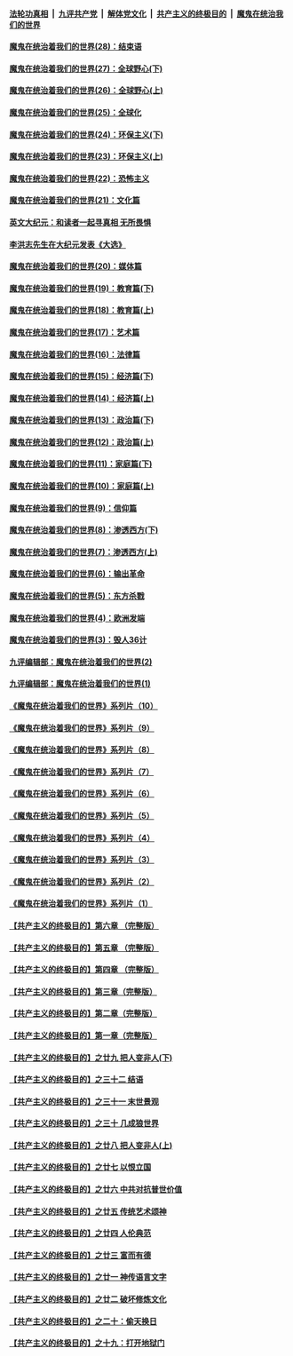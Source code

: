 ####  [法轮功真相](../../../../basic/blob/master/README.md?t=02171601) &nbsp;|&nbsp; [九评共产党](../../../../9ping.md/blob/master/README.md?t=02171601) &nbsp;|&nbsp; [解体党文化](../../../../jtdwh.md/blob/master/README.md?t=02171601)  &nbsp;|&nbsp; [共产主义的终极目的](../../../../gczydzjmd.md/blob/master/README.md?t=02171601) &nbsp;|&nbsp; [魔鬼在统治我们的世界](../../../../mgztzwmdsj.md/blob/master/README.md?t=02171601) 

#### [魔鬼在统治着我们的世界(28)：结束语](../pages/nsc422/n10936246.md?t=02171601) 

#### [魔鬼在统治着我们的世界(27)：全球野心(下)](../pages/nsc422/n10928319.md?t=02171601) 

#### [魔鬼在统治着我们的世界(26)：全球野心(上)](../pages/nsc422/n10900318.md?t=02171601) 

#### [魔鬼在统治着我们的世界(25)：全球化](../pages/nsc422/n10788205.md?t=02171601) 

#### [魔鬼在统治着我们的世界(24)：环保主义(下)](../pages/nsc422/n10695307.md?t=02171601) 

#### [魔鬼在统治着我们的世界(23)：环保主义(上)](../pages/nsc422/n10688613.md?t=02171601) 

#### [魔鬼在统治着我们的世界(22)：恐怖主义](../pages/nsc422/n10614727.md?t=02171601) 

#### [魔鬼在统治着我们的世界(21)：文化篇](../pages/nsc422/n10597706.md?t=02171601) 

#### [英文大纪元：和读者一起寻真相 无所畏惧](../pages/nsc422/n12542027.md?t=02171601) 

#### [李洪志先生在大纪元发表《大选》](../pages/nsc422/n12534746.md?t=02171601) 

#### [魔鬼在统治着我们的世界(20)：媒体篇](../pages/nsc422/n10586579.md?t=02171601) 

#### [魔鬼在统治着我们的世界(19)：教育篇(下)](../pages/nsc422/n10564808.md?t=02171601) 

#### [魔鬼在统治着我们的世界(18)：教育篇(上)](../pages/nsc422/n10526970.md?t=02171601) 

#### [魔鬼在统治着我们的世界(17)：艺术篇](../pages/nsc422/n10499093.md?t=02171601) 

#### [魔鬼在统治着我们的世界(16)：法律篇](../pages/nsc422/n10485969.md?t=02171601) 

#### [魔鬼在统治着我们的世界(15)：经济篇(下)](../pages/nsc422/n10469975.md?t=02171601) 

#### [魔鬼在统治着我们的世界(14)：经济篇(上)](../pages/nsc422/n10457370.md?t=02171601) 

#### [魔鬼在统治着我们的世界(13)：政治篇(下)](../pages/nsc422/n10448270.md?t=02171601) 

#### [魔鬼在统治着我们的世界(12)：政治篇(上)](../pages/nsc422/n10444576.md?t=02171601) 

#### [魔鬼在统治着我们的世界(11)：家庭篇(下)](../pages/nsc422/n10440961.md?t=02171601) 

#### [魔鬼在统治着我们的世界(10)：家庭篇(上)](../pages/nsc422/n10435448.md?t=02171601) 

#### [魔鬼在统治着我们的世界(9)：信仰篇](../pages/nsc422/n10432159.md?t=02171601) 

#### [魔鬼在统治着我们的世界(8)：渗透西方(下)](../pages/nsc422/n10429603.md?t=02171601) 

#### [魔鬼在统治着我们的世界(7)：渗透西方(上)](../pages/nsc422/n10426013.md?t=02171601) 

#### [魔鬼在统治着我们的世界(6)：输出革命](../pages/nsc422/n10421536.md?t=02171601) 

#### [魔鬼在统治着我们的世界(5)：东方杀戮](../pages/nsc422/n10417707.md?t=02171601) 

#### [魔鬼在统治着我们的世界(4)：欧洲发端](../pages/nsc422/n10414890.md?t=02171601) 

#### [魔鬼在统治着我们的世界(3)：毁人36计](../pages/nsc422/n10411583.md?t=02171601) 

#### [九评编辑部：魔鬼在统治着我们的世界(2)](../pages/nsc422/n10410036.md?t=02171601) 

#### [九评编辑部：魔鬼在统治着我们的世界(1)](../pages/nsc422/n10406825.md?t=02171601) 

#### [《魔鬼在统治着我们的世界》系列片（10）](../pages/nsc422/n12292670.md?t=02171601) 

#### [《魔鬼在统治着我们的世界》系列片（9）](../pages/nsc422/n12290859.md?t=02171601) 

#### [《魔鬼在统治着我们的世界》系列片（8）](../pages/nsc422/n12287445.md?t=02171601) 

#### [《魔鬼在统治着我们的世界》系列片（7）](../pages/nsc422/n12283425.md?t=02171601) 

#### [《魔鬼在统治着我们的世界》系列片（6）](../pages/nsc422/n12282314.md?t=02171601) 

#### [《魔鬼在统治着我们的世界》系列片（5）](../pages/nsc422/n12281419.md?t=02171601) 

#### [《魔鬼在统治着我们的世界》系列片（4）](../pages/nsc422/n12274024.md?t=02171601) 

#### [《魔鬼在统治着我们的世界》系列片（3）](../pages/nsc422/n12271322.md?t=02171601) 

#### [《魔鬼在统治着我们的世界》系列片（2）](../pages/nsc422/n12269049.md?t=02171601) 

#### [《魔鬼在统治着我们的世界》系列片（1）](../pages/nsc422/n12267575.md?t=02171601) 

#### [【共产主义的终极目的】第六章 （完整版）](../pages/nsc422/n11428913.md?t=02171601) 

#### [【共产主义的终极目的】第五章 （完整版）](../pages/nsc422/n11428912.md?t=02171601) 

#### [【共产主义的终极目的】第四章 （完整版）](../pages/nsc422/n11428907.md?t=02171601) 

#### [【共产主义的终极目的】第三章（完整版）](../pages/nsc422/n11428848.md?t=02171601) 

#### [【共产主义的终极目的】第二章（完整版）](../pages/nsc422/n11428831.md?t=02171601) 

#### [【共产主义的终极目的】第一章（完整版）](../pages/nsc422/n11417651.md?t=02171601) 

#### [【共产主义的终极目的】之廿九 把人变非人(下)](../pages/nsc422/n11344140.md?t=02171601) 

#### [【共产主义的终极目的】之三十二 结语](../pages/nsc422/n11360535.md?t=02171601) 

#### [【共产主义的终极目的】之三十一 末世景观](../pages/nsc422/n11351129.md?t=02171601) 

#### [【共产主义的终极目的】之三十 几成狼世界](../pages/nsc422/n11348280.md?t=02171601) 

#### [【共产主义的终极目的】之廿八 把人变非人(上)](../pages/nsc422/n11340492.md?t=02171601) 

#### [【共产主义的终极目的】之廿七 以恨立国](../pages/nsc422/n11336944.md?t=02171601) 

#### [【共产主义的终极目的】之廿六 中共对抗普世价值](../pages/nsc422/n11324785.md?t=02171601) 

#### [【共产主义的终极目的】之廿五 传统艺术颂神](../pages/nsc422/n11296396.md?t=02171601) 

#### [【共产主义的终极目的】之廿四 人伦典范](../pages/nsc422/n11296397.md?t=02171601) 

#### [【共产主义的终极目的】之廿三 富而有德](../pages/nsc422/n11283598.md?t=02171601) 

#### [【共产主义的终极目的】之廿一 神传语言文字](../pages/nsc422/n11263265.md?t=02171601) 

#### [【共产主义的终极目的】之廿二 破坏修炼文化](../pages/nsc422/n11245728.md?t=02171601) 

#### [【共产主义的终极目的】之二十：偷天换日](../pages/nsc422/n11238846.md?t=02171601) 

#### [【共产主义的终极目的】之十九：打开地狱门](../pages/nsc422/n11206376.md?t=02171601) 


